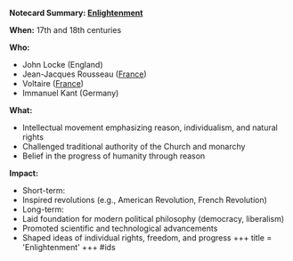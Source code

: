 **Notecard Summary: [Enlightenment](./../enlightenment/)**

**When:** 17th and 18th centuries

**Who:**
* John Locke (England)
* Jean-Jacques Rousseau ([France](./../france/))
* Voltaire ([France](./../france/))
* Immanuel Kant (Germany)

**What:**
* Intellectual movement emphasizing reason, individualism, and natural rights
* Challenged traditional authority of the Church and monarchy
* Belief in the progress of humanity through reason

**Impact:**
* Short-term:
 * Inspired revolutions (e.g., American Revolution, French Revolution)
* Long-term:
 * Laid foundation for modern political philosophy (democracy, liberalism)
 * Promoted scientific and technological advancements
 * Shaped ideas of individual rights, freedom, and progress
+++
 title = 'Enlightenment'
+++
#ids